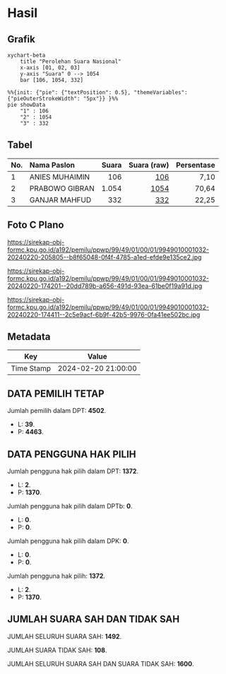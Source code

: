 # Hasil

## Grafik

```mermaid
xychart-beta
    title "Perolehan Suara Nasional"
    x-axis [01, 02, 03]
    y-axis "Suara" 0 --> 1054
    bar [106, 1054, 332]
```

```mermaid
%%{init: {"pie": {"textPosition": 0.5}, "themeVariables": {"pieOuterStrokeWidth": "5px"}} }%%
pie showData
    "1" : 106
    "2" : 1054
    "3" : 332
```

## Tabel

| No. | Nama Paslon    | Suara | Suara (raw) | Persentase |
|:--- |:-------------- | -----:| -----------:| ----------:|
| 1   | ANIES MUHAIMIN | 106   | [106][p-1]  | 7,10       |
| 2   | PRABOWO GIBRAN | 1.054 | [1054][p-2] | 70,64      |
| 3   | GANJAR MAHFUD  | 332   | [332][p-3]  | 22,25      |


[p-1]: https://github.com/gigit-pemilu/pemilu-2024/blob/main/pilpres/hitung-suara/sub/99-luar-negeri/sub/49-hong-kong-republik-rakyat-tiongkok/sub/01-hong-kong-republik-rakyat-tiongkok/sub/0001-hong-kong-republik-rakyat-tiongkok/sub/032-pos-028/sub/paslon-1.txt
[p-2]: https://github.com/gigit-pemilu/pemilu-2024/blob/main/pilpres/hitung-suara/sub/99-luar-negeri/sub/49-hong-kong-republik-rakyat-tiongkok/sub/01-hong-kong-republik-rakyat-tiongkok/sub/0001-hong-kong-republik-rakyat-tiongkok/sub/032-pos-028/sub/paslon-2.txt
[p-3]: https://github.com/gigit-pemilu/pemilu-2024/blob/main/pilpres/hitung-suara/sub/99-luar-negeri/sub/49-hong-kong-republik-rakyat-tiongkok/sub/01-hong-kong-republik-rakyat-tiongkok/sub/0001-hong-kong-republik-rakyat-tiongkok/sub/032-pos-028/sub/paslon-3.txt

## Foto C Plano

https://sirekap-obj-formc.kpu.go.id/a192/pemilu/ppwp/99/49/01/00/01/9949010001032-20240220-205805--b8f65048-0f4f-4785-a1ed-efde9e135ce2.jpg

https://sirekap-obj-formc.kpu.go.id/a192/pemilu/ppwp/99/49/01/00/01/9949010001032-20240220-174201--20dd789b-a656-491d-93ea-61be0f19a91d.jpg

https://sirekap-obj-formc.kpu.go.id/a192/pemilu/ppwp/99/49/01/00/01/9949010001032-20240220-174411--2c5e9acf-6b9f-42b5-9976-0fa41ee502bc.jpg


## Metadata

| Key        | Value               |
| ---------- | ------------------- |
| Time Stamp | 2024-02-20 21:00:00 |


## DATA PEMILIH TETAP

Jumlah pemilih dalam DPT: **4502**.
 * L: **39**.
 * P: **4463**.

## DATA PENGGUNA HAK PILIH

Jumlah pengguna hak pilih dalam DPT: **1372**.
 * L: **2**.
 * P: **1370**.

Jumlah pengguna hak pilih dalam DPTb: **0**.
 * L: **0**.
 * P: **0**.

Jumlah pengguna hak pilih dalam DPK: **0**.
 * L: **0**.
 * P: **0**.

Jumlah pengguna hak pilih: **1372**.
 * L: **2**.
 * P: **1370**.

## JUMLAH SUARA SAH DAN TIDAK SAH

JUMLAH SELURUH SUARA SAH: **1492**.

JUMLAH SUARA TIDAK SAH: **108**.

JUMLAH SELURUH SUARA SAH DAN SUARA TIDAK SAH: **1600**.


